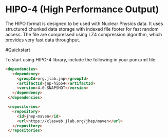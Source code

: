 # HIPO-4 (High Performance Output)

The HIPO format is designed to be used with Nuclear Physics data.
It uses structured chunked data storage with indexed file footer for
fast random access. The file are compressed using LZ4 compression
algorithm, which provides very fast data throughput.

#Quickstart

To start using HIPO-4 library, include the following in your pom.xml file:

```html
<dependencies>
   <dependency>
     <groupId>org.jlab.jnp</groupId>
     <artifactId>jnp-hipo4</artifactId>
     <version>4.0-SNAPSHOT</version>
   </dependency>
 </dependencies>

 <repositories>
   <repository>
     <id>jhep-maven</id>
     <url>https://clasweb.jlab.org/jhep/maven</url>
   </repository>
 </repositories>
```

